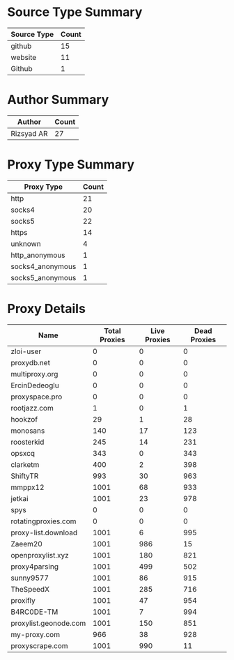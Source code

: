# Source Type Summary

| Source Type | Count |
|-------------|-------|
| github | 15 |
| website | 11 |
| Github | 1 |


# Author Summary

| Author | Count |
|--------|-------|
| Rizsyad AR | 27 |


# Proxy Type Summary

| Proxy Type | Count |
|------------|-------|
| http | 21 |
| socks4 | 20 |
| socks5 | 22 |
| https | 14 |
| unknown | 4 |
| http_anonymous | 1 |
| socks4_anonymous | 1 |
| socks5_anonymous | 1 |


# Proxy Details

| Name | Total Proxies | Live Proxies | Dead Proxies |
|------|---------------|--------------|---------------|
| zloi-user | 0 | 0 | 0 |
| proxydb.net | 0 | 0 | 0 |
| multiproxy.org | 0 | 0 | 0 |
| ErcinDedeoglu | 0 | 0 | 0 |
| proxyspace.pro | 0 | 0 | 0 |
| rootjazz.com | 1 | 0 | 1 |
| hookzof | 29 | 1 | 28 |
| monosans | 140 | 17 | 123 |
| roosterkid | 245 | 14 | 231 |
| opsxcq | 343 | 0 | 343 |
| clarketm | 400 | 2 | 398 |
| ShiftyTR | 993 | 30 | 963 |
| mmppx12 | 1001 | 68 | 933 |
| jetkai | 1001 | 23 | 978 |
| spys | 0 | 0 | 0 |
| rotatingproxies.com | 0 | 0 | 0 |
| proxy-list.download | 1001 | 6 | 995 |
| Zaeem20 | 1001 | 986 | 15 |
| openproxylist.xyz | 1001 | 180 | 821 |
| proxy4parsing | 1001 | 499 | 502 |
| sunny9577 | 1001 | 86 | 915 |
| TheSpeedX | 1001 | 285 | 716 |
| proxifly | 1001 | 47 | 954 |
| B4RC0DE-TM | 1001 | 7 | 994 |
| proxylist.geonode.com | 1001 | 150 | 851 |
| my-proxy.com | 966 | 38 | 928 |
| proxyscrape.com | 1001 | 990 | 11 |
